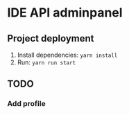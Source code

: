 # IDE API adminpanel

## Project deployment

1. Install dependencies: `yarn install`
2. Run: `yarn run start`

## TODO

### Add profile

